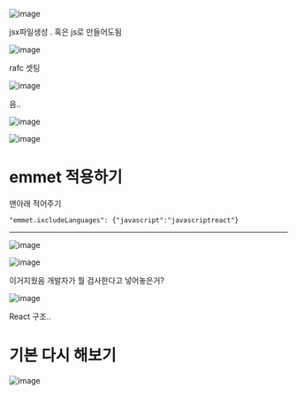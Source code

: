 
![image](https://github.com/Sary556/react/assets/141836031/03fa94b6-06f9-4aa5-b793-888ea28ea3f3)

jsx파일생성 . 혹은 js로 만들어도됨

![image](https://github.com/Sary556/react/assets/141836031/1080cfd5-4ef6-4dc3-81c6-b55f0fdbadd5)

rafc 셋팅




![image](https://github.com/Sary556/react/assets/141836031/d360d96c-d69c-4072-85b4-e1bfa9a76559)

음..




![image](https://github.com/Sary556/react/assets/141836031/876da983-c349-4402-9676-e951381b8be5)


![image](https://github.com/Sary556/react/assets/141836031/a787eb2f-6ef1-4788-bb21-efbba4698400)


# emmet 적용하기
  맨아래 적어주기
  ```
  "emmet.ixcludeLanguages": {"javascript":"javascriptreact"}
  ```







---------------------

![image](https://github.com/Sary556/react/assets/141836031/ae134451-c492-4d6a-84f2-9eff3f59321a)

![image](https://github.com/Sary556/react/assets/141836031/06a0e682-a519-441f-9440-24cf49abbd0c)

이거지웠음 개발자가 뭘 검사한다고 넣어놓은거?





![image](https://github.com/Sary556/react/assets/141836031/eb1d34ec-dd99-4dfe-a4dd-ae464505f36d)


React 구조..

# 기본 다시 해보기

![image](https://github.com/Sary556/react/assets/141836031/9c8db3fc-59b2-4487-9174-f15ecf38d9cf)


